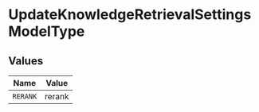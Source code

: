 # UpdateKnowledgeRetrievalSettingsModelType


## Values

| Name     | Value    |
| -------- | -------- |
| `RERANK` | rerank   |